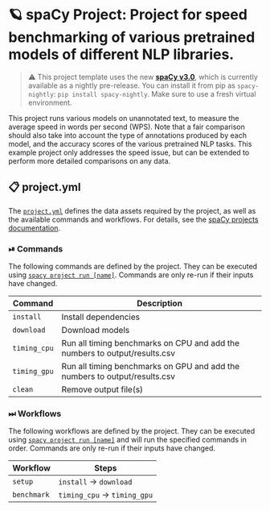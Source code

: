 <!-- SPACY PROJECT: AUTO-GENERATED DOCS START (do not remove) -->

# 🪐 spaCy Project: Project for speed benchmarking of various pretrained models of different NLP libraries.

> ⚠️ This project template uses the new [**spaCy v3.0**](https://nightly.spacy.io), which
> is currently available as a nightly pre-release. You can install it from pip as `spacy-nightly`:
> `pip install spacy-nightly`. Make sure to use a fresh virtual environment.

This project runs various models on unannotated text, to measure the average speed in words per second (WPS). Note that a fair comparison should also take into account the type of annotations produced by each model, and the accuracy scores of the various pretrained NLP tasks. This example project only addresses the speed issue, but can be extended to perform more detailed comparisons on any data.

## 📋 project.yml

The [`project.yml`](project.yml) defines the data assets required by the
project, as well as the available commands and workflows. For details, see the
[spaCy projects documentation](https://nightly.spacy.io/usage/projects).

### ⏯ Commands

The following commands are defined by the project. They
can be executed using [`spacy project run [name]`](https://nightly.spacy.io/api/cli#project-run).
Commands are only re-run if their inputs have changed.

| Command      | Description                                                                |
| ------------ | -------------------------------------------------------------------------- |
| `install`    | Install dependencies                                                       |
| `download`   | Download models                                                            |
| `timing_cpu` | Run all timing benchmarks on CPU and add the numbers to output/results.csv |
| `timing_gpu` | Run all timing benchmarks on GPU and add the numbers to output/results.csv |
| `clean`      | Remove output file(s)                                                      |

### ⏭ Workflows

The following workflows are defined by the project. They
can be executed using [`spacy project run [name]`](https://nightly.spacy.io/api/cli#project-run)
and will run the specified commands in order. Commands are only re-run if their
inputs have changed.

| Workflow    | Steps                            |
| ----------- | -------------------------------- |
| `setup`     | `install` &rarr; `download`      |
| `benchmark` | `timing_cpu` &rarr; `timing_gpu` |

<!-- SPACY PROJECT: AUTO-GENERATED DOCS END (do not remove) -->
